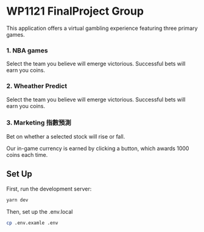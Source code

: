 # WP1121 FinalProject Group

This application offers a virtual gambling experience featuring three primary games.

### 1. NBA games
Select the team you believe will emerge victorious. Successful bets will earn you coins.

### 2. Wheather Predict
Select the team you believe will emerge victorious. Successful bets will earn you coins.

### 3. Marketing 指數預測
Bet on whether a selected stock will rise or fall.

Our in-game currency is earned by clicking a button, which awards 1000 coins each time.

## Set Up

First, run the development server:

```bash
yarn dev
```
Then, set up the .env.local 

```bash
cp .env.examle .env
```
